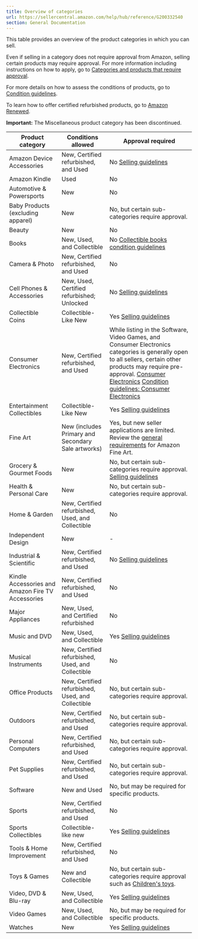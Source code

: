 ```yaml
---
title: Overview of categories
url: https://sellercentral.amazon.com/help/hub/reference/G200332540
section: General Documentation
---
```


This table provides an overview of the product categories in which you can
sell.  
  
Even if selling in a category does not require approval from Amazon, selling
certain products may require approval. For more information including
instructions on how to apply, go to [Categories and products that require
approval](/gp/help/G200333160).

For more details on how to assess the conditions of products, go to [Condition
guidelines](/gp/help/G200339950).

To learn how to offer certified refurbished products, go to [Amazon
Renewed](/gp/help/G201648580).

**Important:** The Miscellaneous product category has been discontinued.

Product category  |  Conditions allowed  |  Approval required  
---|---|---  
Amazon Device Accessories | New, Certified refurbished, and Used |  No [Selling guidelines](/gp/help/G200500100)  
Amazon Kindle  | Used | No  
Automotive & Powersports  | New |  No  
Baby Products (excluding apparel)  | New | No, but certain sub-categories require approval.  
Beauty  | New | No  
Books  | New, Used, and Collectible |  No [Collectible books condition guidelines](/gp/help/GZBC9BLXDJVBZPAR)  
Camera & Photo  | New, Certified refurbished, and Used | No  
Cell Phones & Accessories  | New, Used, Certified refurbished; Unlocked |  No [Selling guidelines](/gp/help/G200785030)  
Collectible Coins  | Collectible-Like New |  Yes [Selling guidelines](/gp/help/G201526800)  
Consumer Electronics  | New, Certified refurbished, and Used |  While listing in the Software, Video Games, and Consumer Electronics categories is generally open to all sellers, certain other products may require pre-approval. [Consumer Electronics](/help/hub/reference/G32431) [Condition guidelines: Consumer Electronics](/help/hub/reference/G8XMHR394Y6MDH2V)  
Entertainment Collectibles  | Collectible-Like New |  Yes [Selling guidelines](/gp/help/G200944120)  
Fine Art  | New (includes Primary and Secondary Sale artworks) | Yes, but new seller applications are limited. Review the [general requirements](/gp/help/G201257400) for Amazon Fine Art.  
Grocery & Gourmet Foods | New |  No, but certain sub-categories require approval. [Selling guidelines](/gp/help/G201511970)  
Health & Personal Care  | New | No, but certain sub-categories require approval.  
Home & Garden  | New, Certified refurbished, Used, and Collectible | No  
Independent Design | New |  \-   
Industrial & Scientific  | New, Certified refurbished, and Used |  No [Selling guidelines](/gp/help/G201847780)  
Kindle Accessories and Amazon Fire TV Accessories  | New, Certified refurbished, and Used | No  
Major Appliances  | New, Used, and Certified refurbished |  No  
Music and DVD | New, Used, and Collectible |  Yes [Selling guidelines](/gp/help/G202188990)  
Musical Instruments  | New, Certified refurbished, Used, and Collectible | No  
Office Products  | New, Certified refurbished, Used, and Collectible | No, but certain sub-categories require approval.  
Outdoors  | New, Certified refurbished, and Used | No, but certain sub-categories require approval.  
Personal Computers  | New, Certified refurbished, and Used | No, but certain sub-categories require approval.  
Pet Supplies | New, Certified refurbished, and Used | No, but certain sub-categories require approval.  
Software  | New and Used | No, but may be required for specific products.  
Sports  | New, Certified refurbished, and Used | No  
Sports Collectibles  | Collectible-like new |  Yes [Selling guidelines](/gp/help/G200800780)  
Tools & Home Improvement  | New, Certified refurbished, and Used | No  
Toys & Games  | New and Collectible | No, but certain sub-categories require approval such as [Children's toys](/gp/help/GKJRA3FRPRKVBJJS).  
Video, DVD & Blu-ray  | New, Used, and Collectible |  Yes [Selling guidelines](/gp/help/G201607580)  
Video Games  | New, Used, and Collectible | No, but may be required for specific products.  
Watches  | New |  Yes [Selling guidelines](/gp/help/G200316090)

